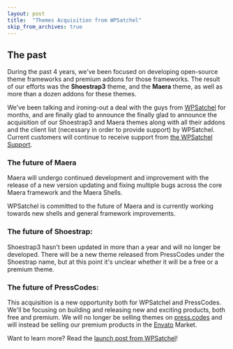 ```yaml
---
layout: post
title:  "Themes Acquisition from WPSatchel"
skip_from_archives: true
---
```


## The past

During the past 4 years, we've been focused on developing open-source theme frameworks and premium addons for those frameworks. The result of our efforts was the **Shoestrap3** theme, and the **Maera** theme, as well as more than a dozen addons for these themes.

We've been talking and ironing-out a deal with the guys from [WPSatchel](https://wpsatchel.com/) for months, and are finally glad to announce the finally glad to announce the acquisition of our Shoestrap3 and Maera themes along with all their addons and the client list (necessary in order to provide support) by WPSatchel. Current customers will continue to receive support from [the WPSatchel Support](https://wpsatchel.com/support/).

### The future of Maera

Maera will undergo continued development and improvement with the release of a new version updating and fixing multiple bugs across the core Maera framework and the Maera Shells.

WPSatchel is committed to the future of Maera and is currently working towards new shells and general framework improvements.

### The future of Shoestrap:

Shoestrap3 hasn't been updated in more than a year and will no longer be developed.
There will be a new theme released from PressCodes under the Shoestrap name, but at this point it's unclear whether it will be a free or a premium theme.

### The future of PressCodes:

This acquisition is a new opportunity both for WPSatchel and PressCodes. We'll be focusing on building and releasing new and exciting products, both free and premium.
We will no longer be selling themes on [press.codes](https://press.codes/) and will instead be selling our premium products in the [Envato](https://envato.com/) Market.

Want to learn more? Read the [launch post from WPSatchel](https://wpsatchel.com/wpsatchel-launch-post/)!
